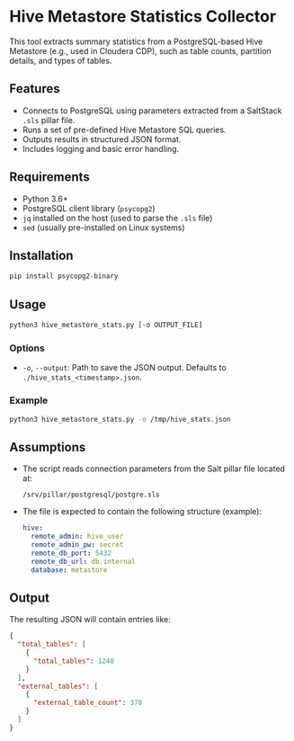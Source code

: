 # Hive Metastore Statistics Collector

This tool extracts summary statistics from a PostgreSQL-based Hive Metastore (e.g., used in Cloudera CDP), such as table counts, partition details, and types of tables.

## Features

- Connects to PostgreSQL using parameters extracted from a SaltStack `.sls` pillar file.
- Runs a set of pre-defined Hive Metastore SQL queries.
- Outputs results in structured JSON format.
- Includes logging and basic error handling.

## Requirements

- Python 3.6+
- PostgreSQL client library (`psycopg2`)
- `jq` installed on the host (used to parse the `.sls` file)
- `sed` (usually pre-installed on Linux systems)

## Installation

```bash
pip install psycopg2-binary
````

## Usage

```bash
python3 hive_metastore_stats.py [-o OUTPUT_FILE]
```

### Options

* `-o`, `--output`: Path to save the JSON output. Defaults to `./hive_stats_<timestamp>.json`.

### Example

```bash
python3 hive_metastore_stats.py -o /tmp/hive_stats.json
```

## Assumptions

* The script reads connection parameters from the Salt pillar file located at:

  ```
  /srv/pillar/postgresql/postgre.sls
  ```

* The file is expected to contain the following structure (example):

  ```yaml
  hive:
    remote_admin: hive_user
    remote_admin_pw: secret
    remote_db_port: 5432
    remote_db_url: db.internal
    database: metastore
  ```

## Output

The resulting JSON will contain entries like:

```json
{
  "total_tables": [
    {
      "total_tables": 1240
    }
  ],
  "external_tables": [
    {
      "external_table_count": 378
    }
  ]
}
```

